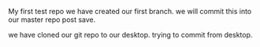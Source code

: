 My first test repo
we have created our first branch. we will commit this into our master repo post save.

we have cloned our git repo to our desktop. trying to commit from desktop.
